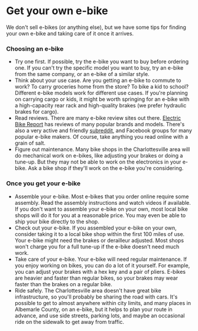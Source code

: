 # Get your own e-bike

We don't sell e-bikes (or anything else), but we have some tips for finding your own
e-bike and taking care of it once it arrives.

### Choosing an e-bike

- Try one first. If possible, try the e-bike you want to buy before ordering one. If you
  can't try the specific model you want to buy, try an e-bike from the same company, or an
  e-bike of a similar style.
- Think about your use case. Are you getting an e-bike to commute to work? To carry
  groceries home from the store? To bike a kid to school? Different e-bike models work for
  different use cases. If you're planning on carrying cargo or kids, it might be worth
  springing for an e-bike with a high-capacity rear rack and high-quality brakes (we
  prefer hydraulic brakes for cargo).
- Read reviews. There are many e-bike review sites out there.
  [Electric Bike Report](https://electricbikereport.com) has reviews of many popular
  brands and models. There's also a very active and friendly
  [subreddit](https://reddit.com/r/ebikes), and Facebook groups for many popular e-bike
  makers. Of course, take anything you read online with a grain of salt.
- Figure out maintenance. Many bike shops in the Charlottesville area will do mechanical
  work on e-bikes, like adjusting your brakes or doing a tune-up. But they may not be able
  to work on the electronics in your e-bike. Ask a bike shop if they'll work on the e-bike
  you're considering.

### Once you get your e-bike

- Assemble your e-bike. Most e-bikes that you order online require some assembly. Read the
  assembly instructions and watch videos if available. If you don't want to assemble your
  e-bike on your own, most local bike shops will do it for you at a reasonable price. You
  may even be able to ship your bike directly to the shop.
- Check out your e-bike. If you assembled your e-bike on your own, consider taking it to a
  local bike shop within the first 100 miles of use. Your e-bike might need the brakes or
  derailleur adjusted. Most shops won't charge you for a full tune-up if the e-bike
  doesn't need much work.
- Take care of your e-bike. Your e-bike will need regular maintenance. If you enjoy
  working on bikes, you can do a lot of it yourself. For example, you can adjust your
  brakes with a hex key and a pair of pliers. E-bikes are heavier and faster than regular
  bikes, so your brakes may wear faster than the brakes on a regular bike.
- Ride safely. The Charlottesville area doesn't have great bike infrastructure, so you'll
  probably be sharing the road with cars. It's possible to get to almost anywhere within
  city limits, and many places in Albemarle County, on an e-bike, but it helps to plan
  your route in advance, and use side streets, parking lots, and maybe an occasional ride
  on the sidewalk to get away from traffic.
